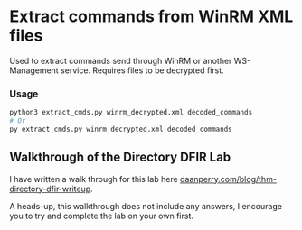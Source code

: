 # Extract commands from WinRM XML files
Used to extract commands send through WinRM or another WS-Management service.
Requires files to be decrypted first.

### Usage
```bash
python3 extract_cmds.py winrm_decrypted.xml decoded_commands
# Or
py extract_cmds.py winrm_decrypted.xml decoded_commands
 ```


## Walkthrough of the Directory DFIR Lab
I have written a walk through for this lab here [daanperry.com/blog/thm-directory-dfir-writeup](https://daanperry.comblog/thm-directory-dfir-writeup).

A heads-up, this walkthrough does not include any answers, I encourage you to try and complete the lab on your own first.